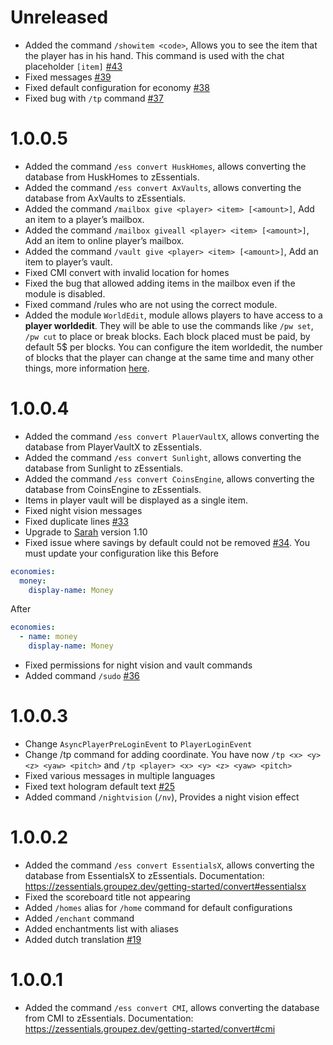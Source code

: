 # Unreleased

- Added the command ``/showitem <code>``, Allows you to see the item that the player has in his hand. This command is used with the chat placeholder `[item]` [#43](https://github.com/Maxlego08/zEssentials/issues/43)
- Fixed messages [#39](https://github.com/Maxlego08/zEssentials/issues/39)
- Fixed default configuration for economy [#38](https://github.com/Maxlego08/zEssentials/issues/38)
- Fixed bug with ``/tp`` command [#37](https://github.com/Maxlego08/zEssentials/issues/37)

# 1.0.0.5

- Added the command `/ess convert HuskHomes`, allows converting the database from HuskHomes to zEssentials.
- Added the command `/ess convert AxVaults`, allows converting the database from AxVaults to zEssentials.
- Added the command `/mailbox give <player> <item> [<amount>]`, Add an item to a player’s mailbox.
- Added the command `/mailbox giveall <player> <item> [<amount>]`, Add an item to online player’s mailbox.
- Added the command `/vault give <player> <item> [<amount>]`, Add an item to player’s vault.
- Fixed CMI convert with invalid location for homes
- Fixed the bug that allowed adding items in the mailbox even if the module is disabled.
- Fixed command /rules who are not using the correct module.
- Added the module `WorldEdit`, module allows players to have access to a **player worldedit**. They will be able to use the commands like `/pw set`, `/pw cut` to place or break blocks. Each block placed must be paid, by default 5$ per blocks. You can configure the item worldedit, the number of blocks that the player can change at the same time and many other things, more information [here](https://zessentials.groupez.dev/modules/worldedit).

# 1.0.0.4

- Added the command `/ess convert PlauerVaultX`, allows converting the database from PlayerVaultX to zEssentials.
- Added the command `/ess convert Sunlight`, allows converting the database from Sunlight to zEssentials.
- Added the command `/ess convert CoinsEngine`, allows converting the database from CoinsEngine to zEssentials.
- Items in player vault will be displayed as a single item.
- Fixed night vision messages
- Fixed duplicate lines [#33](https://github.com/Maxlego08/zEssentials/issues/33) 
- Upgrade to [Sarah](https://github.com/Maxlego08/Sarah/) version 1.10
- Fixed issue where savings by default could not be removed [#34](https://github.com/Maxlego08/zEssentials/issues/34). You must update your configuration like this
Before
````yaml
economies:
  money:
    display-name: Money
````
After
````yaml
economies:
  - name: money
    display-name: Money
````
- Fixed permissions for night vision and vault commands
- Added command ``/sudo`` [#36](https://github.com/Maxlego08/zEssentials/issues/36)

# 1.0.0.3

- Change ``AsyncPlayerPreLoginEvent`` to ``PlayerLoginEvent``
- Change /tp command for adding coordinate. You have now ``/tp <x> <y> <z> <yaw> <pitch>`` and ``/tp <player> <x> <y> <z> <yaw> <pitch>``
- Fixed various messages in multiple languages
- Fixed text hologram default text [#25](https://github.com/Maxlego08/zEssentials/issues/25)
- Added command ``/nightvision`` (`/nv`), Provides a night vision effect

# 1.0.0.2

- Added the command `/ess convert EssentialsX`, allows converting the database from EssentialsX to zEssentials.
  Documentation: https://zessentials.groupez.dev/getting-started/convert#essentialsx
- Fixed the scoreboard title not appearing
- Added `/homes` alias for `/home` command for default configurations
- Added `/enchant` command
- Added enchantments list with aliases
- Added dutch translation [#19](https://github.com/Maxlego08/zEssentials/pull/19)

# 1.0.0.1

- Added the command `/ess convert CMI`, allows converting the database from CMI to zEssentials.
Documentation: https://zessentials.groupez.dev/getting-started/convert#cmi